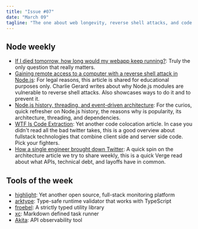 ```yaml
---
title: "Issue #07"
date: "March 09"
tagline: "The one about web longevity, reverse shell attacks, and code extraction"
---
```


## Node weekly

- [If I died tomorrow, how long would my webapp keep running?](https://dub.sh/tARu5Xx): Truly the only question that really matters.
- [Gaining remote access to a computer with a reverse shell attack in Node.js](https://dub.sh/7bhbj4B): For legal reasons, this article is shared for educational purposes only. Charlie Gerard writes about why Node.js modules are vulnerable to reverse shell attacks. Also showcases ways to do it and to prevent it.
- [Node.js history, threading, and event-driven architecture](https://dub.sh/7tmIbL3): For the curios, quick refresher on Node.js history, the reasons why is popularity, its architecture, threading, and dependencies.
- [WTF Is Code Extraction](https://dub.sh/8cw1yts): Yet another code colocation article. In case you didn't read all the bad twitter takes, this is a good overview about fullstack technologies that combine client side and server side code. Pick your fighters.
- [How a single engineer brought down Twitter](https://dub.sh/AGGMEew): A quick spin on the architecture article we try to share weekly, this is a quick Verge read about what APIs, technical debt, and layoffs have in common.

## Tools of the week

- [highlight](https://dub.sh/DpIVKHT): Yet another open source, full-stack monitoring platform
- [arktype](https://dub.sh/GY9MQPZ): Type-safe runtime validator that works with TypeScript
- [froebel](https://dub.sh/wW03P20): A strictly typed utility library
- [xc](https://dub.sh/NZuhgGh): Markdown defined task runner
- [Akita](https://dub.sh/j6PfjaX): API observability tool
